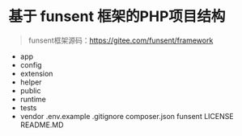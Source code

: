 # 基于 funsent 框架的PHP项目结构
> funsent框架源码：https://gitee.com/funsent/framework

+ app
+ config
+ extension
+ helper
+ public
+ runtime
+ tests
+ vendor
  .env.example
  .gitignore
  composer.json
  funsent
  LICENSE
  README.MD
